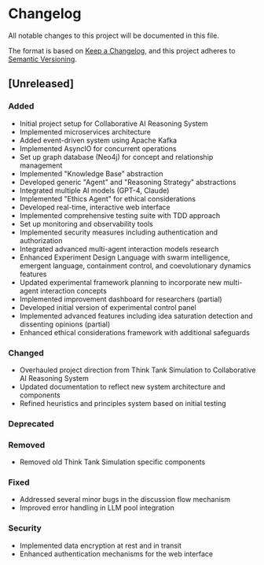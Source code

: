 # Changelog

All notable changes to this project will be documented in this file.

The format is based on [Keep a Changelog](https://keepachangelog.com/en/1.0.0/),
and this project adheres to [Semantic Versioning](https://semver.org/spec/v2.0.0.html).

## [Unreleased]

### Added
- Initial project setup for Collaborative AI Reasoning System
- Implemented microservices architecture
- Added event-driven system using Apache Kafka
- Implemented AsyncIO for concurrent operations
- Set up graph database (Neo4j) for concept and relationship management
- Implemented "Knowledge Base" abstraction
- Developed generic "Agent" and "Reasoning Strategy" abstractions
- Integrated multiple AI models (GPT-4, Claude)
- Implemented "Ethics Agent" for ethical considerations
- Developed real-time, interactive web interface
- Implemented comprehensive testing suite with TDD approach
- Set up monitoring and observability tools
- Implemented security measures including authentication and authorization
- Integrated advanced multi-agent interaction models research
- Enhanced Experiment Design Language with swarm intelligence, emergent language, containment control, and coevolutionary dynamics features
- Updated experimental framework planning to incorporate new multi-agent interaction concepts
- Implemented improvement dashboard for researchers (partial)
- Developed initial version of experimental control panel
- Implemented advanced features including idea saturation detection and dissenting opinions (partial)
- Enhanced ethical considerations framework with additional safeguards

### Changed
- Overhauled project direction from Think Tank Simulation to Collaborative AI Reasoning System
- Updated documentation to reflect new system architecture and components
- Refined heuristics and principles system based on initial testing

### Deprecated

### Removed
- Removed old Think Tank Simulation specific components

### Fixed
- Addressed several minor bugs in the discussion flow mechanism
- Improved error handling in LLM pool integration

### Security
- Implemented data encryption at rest and in transit
- Enhanced authentication mechanisms for the web interface
